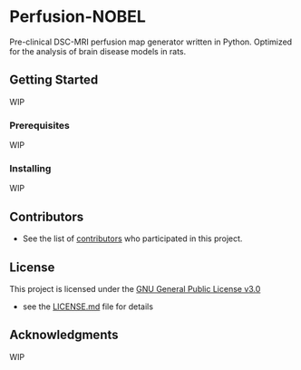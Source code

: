 # Perfusion-NOBEL

Pre-clinical DSC-MRI perfusion map generator written in Python. Optimized for the analysis of brain disease models in rats.


## Getting Started

WIP

### Prerequisites

WIP

### Installing

WIP

## Contributors

  - See the list of
[contributors](https://github.com/MRI-NOBEL/Perfusion-NOBEL/contributors)
who participated in this project.

## License

This project is licensed under the [GNU General Public License v3.0](LICENSE.md)
 - see the [LICENSE.md](LICENSE.md) file for
details

## Acknowledgments

WIP

 
 
